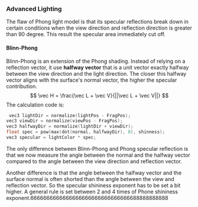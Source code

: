### Advanced Lighting

The flaw of Phong light model is that its specular reflections break down in certain conditions when the view direction and reflection direction is greater than 90 degree. This result the specular area immediately cut off.

#### Blinn-Phong

Blinn-Phong is an extension of the Phong  shading. Instead of relying on a reflection vector, it use **halfway vector** that is a unit vector exactly halfway between the view direction and the light direction. The closer this halfway vector aligns with the surface's normal vector, the higher the specular contribution.
$$
\vec H = \frac{\vec L + \vec V}{||\vec L + \vec V||}
$$
The calculation code is:

```c
 vec3 lightDir = normalize(lightPos - FragPos);
vec3 viewDir = normalize(viewPos - FragPos);
vec3 halfwayDir = normalize(lightDir + viewDir);
float spec = pow(max(dot(normal, halfwayDir), 0), shinness);
vec3 specular = lightColor * spec;
```

The only difference between Blinn-Phong and Phong specular reflection is that we now measure the angle between the normal and the halfway vector compared to the angle between the view direction and reflection vector.

Another difference is that the angle between the halfway vector and the surface normal is often shorted than the angle between the view and reflection vector. So the specular shininess exponent has to be set a bit higher. A general rule is set between 2 and 4 times of Phone shininess exponent.6666666666666666666666666666666688888888888                                                  